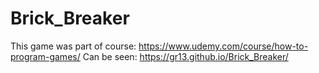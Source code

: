 # Brick_Breaker

This game was part of course: https://www.udemy.com/course/how-to-program-games/
Can be seen:  https://gr13.github.io/Brick_Breaker/
